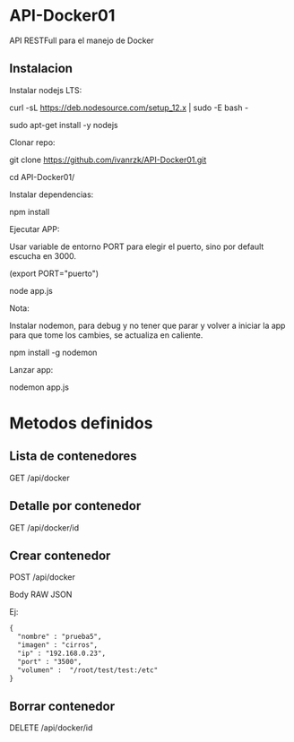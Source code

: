# API-Docker01
API RESTFull para el manejo de Docker

## Instalacion
Instalar nodejs LTS:

  curl -sL https://deb.nodesource.com/setup_12.x | sudo -E bash -

  sudo apt-get install -y nodejs

Clonar repo:
  
  git clone https://github.com/ivanrzk/API-Docker01.git
  
  cd API-Docker01/
  
Instalar dependencias:
  
  npm install

Ejecutar APP:

  Usar variable de entorno PORT para elegir el puerto, sino por default escucha en 3000.

  (export PORT="puerto")

  node app.js

Nota:

  Instalar nodemon, para debug y no tener que parar y volver a iniciar la app para que tome los cambies, se actualiza en caliente.
  
  npm install -g nodemon
  
  Lanzar app:
  
  nodemon app.js

# Metodos definidos
## Lista de contenedores
GET /api/docker

## Detalle por contenedor
GET /api/docker/id

## Crear contenedor
POST /api/docker

Body RAW JSON

Ej:

```html
{
  "nombre" : "prueba5",
  "imagen" : "cirros",
  "ip" : "192.168.0.23",
  "port" : "3500",
  "volumen" :  "/root/test/test:/etc"
}
```
## Borrar contenedor
DELETE /api/docker/id
